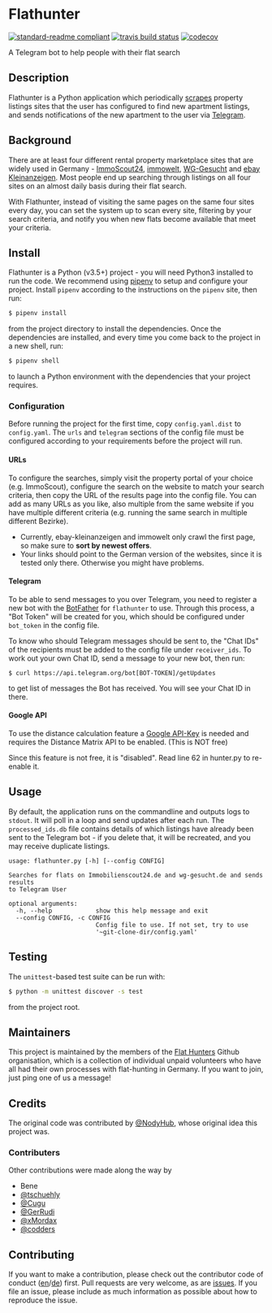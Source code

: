 # Flathunter

[![standard-readme compliant](https://img.shields.io/badge/readme%20style-standard-brightgreen.svg?style=flat-square)](https://github.com/RichardLitt/standard-readme)
[![travis build status](https://travis-ci.org/flathunters/flathunter.svg?branch=master)](https://travis-ci.org/github/flathunters/flathunter)
[![codecov](https://codecov.io/gh/flathunters/flathunter/branch/master/graph/badge.svg)](https://codecov.io/gh/flathunters/flathunter)

A Telegram bot to help people with their flat search

## Description

Flathunter is a Python application which periodically [scrapes](https://en.wikipedia.org/wiki/Web_scraping) property listings sites that the user has configured to find new apartment listings, and sends notifications of the new apartment to the user via [Telegram](https://en.wikipedia.org/wiki/Telegram_%28software%29).

## Background

There are at least four different rental property marketplace sites that are widely used in Germany - [ImmoScout24](https://www.immobilienscout24.de/), [immowelt](https://www.immowelt.de/), [WG-Gesucht](https://www.wg-gesucht.de/) and [ebay Kleinanzeigen](https://www.wg-gesucht.de/). Most people end up searching through listings on all four sites on an almost daily basis during their flat search.

With Flathunter, instead of visiting the same pages on the same four sites every day, you can set the system up to scan every site, filtering by your search criteria, and notify you when new flats become available that meet your criteria.

## Install

Flathunter is a Python (v3.5+) project - you will need Python3 installed to run the code. We recommend using [pipenv](https://pipenv-fork.readthedocs.io/en/latest/) to setup and configure your project. Install `pipenv` according to the instructions on the `pipenv` site, then run:

```sh
$ pipenv install
```

from the project directory to install the dependencies. Once the dependencies are installed, and every time you come back to the project in a new shell, run:

```sh
$ pipenv shell
```

to launch a Python environment with the dependencies that your project requires.

### Configuration

Before running the project for the first time, copy `config.yaml.dist` to `config.yaml`. The `urls` and `telegram` sections of the config file must be configured according to your requirements before the project will run. 

#### URLs

To configure the searches, simply visit the property portal of your choice (e.g. ImmoScout), configure the search on the website to match your search criteria, then copy the URL of the results page into the config file. You can add as many URLs as you like, also multiple from the same website if you have multiple different criteria (e.g. running the same search in multiple different Bezirke).

 * Currently, ebay-kleinanzeigen and immowelt only crawl the first page, so make sure to **sort by newest offers**.
 * Your links should point to the German version of the websites, since it is tested only there. Otherwise you might have problems.

#### Telegram

To be able to send messages to you over Telegram, you need to register a new bot with the [BotFather](https://telegram.me/BotFather) for `flathunter` to use. Through this process, a "Bot Token" will be created for you, which should be configured under `bot_token` in the config file.

To know who should Telegram messages should be sent to, the "Chat IDs" of the recipients must be added to the config file under `receiver_ids`. To work out your own Chat ID, send a message to your new bot, then run:


```
$ curl https://api.telegram.org/bot[BOT-TOKEN]/getUpdates
```

to get list of messages the Bot has received. You will see your Chat ID in there.

#### Google API

To use the distance calculation feature a [Google API-Key](https://developers.google.com/maps/documentation/javascript/get-api-key) is needed and requires the Distance Matrix API to be enabled. (This is NOT free)

Since this feature is not free, it is "disabled". Read line 62 in hunter.py to re-enable it.

## Usage

By default, the application runs on the commandline and outputs logs to `stdout`. It will poll in a loop and send updates after each run. The `processed_ids.db` file contains details of which listings have already been sent to the Telegram bot - if you delete that, it will be recreated, and you may receive duplicate listings.

```
usage: flathunter.py [-h] [--config CONFIG]

Searches for flats on Immobilienscout24.de and wg-gesucht.de and sends results
to Telegram User

optional arguments:
  -h, --help            show this help message and exit
  --config CONFIG, -c CONFIG
                        Config file to use. If not set, try to use
                        '~git-clone-dir/config.yaml'

```

## Testing

The `unittest`-based test suite can be run with:

```sh
$ python -m unittest discover -s test
```

from the project root.

## Maintainers

This project is maintained by the members of the [Flat Hunters](https://github.com/flathunters) Github organisation, which is a collection of individual unpaid volunteers who have all had their own processes with flat-hunting in Germany. If you want to join, just ping one of us a message!

## Credits

The original code was contributed by [@NodyHub](https://github.com/NodyHub), whose original idea this project was.

### Contributers

Other contributions were made along the way by

- Bene
- [@tschuehly](https://github.com/tschuehly)
- [@Cugu](https://github.com/Cugu)
- [@GerRudi](https://github.com/GerRudi)
- [@xMordax](https://github.com/xMordax)
- [@codders](https://github.com/codders)

## Contributing

If you want to make a contribution, please check out the contributor code of conduct ([en](CODE_OF_CONDUCT.en.md)/[de](CODE_OF_CONDUCT.de.md)) first. Pull requests are very welcome, as are [issues](https://github.com/flathunters/flathunter/issues). If you file an issue, please include as much information as possible about how to reproduce the issue.
